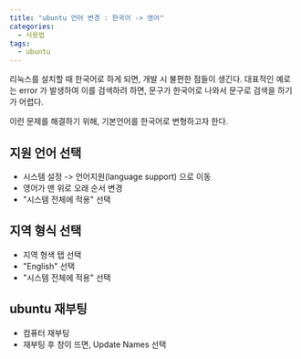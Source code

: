 ```yaml
---
title: "ubuntu 언어 변경 : 한국어 -> 영어"
categories:
  - 사용법
tags:
  - ubuntu
---
```


리눅스를 설치할 때 한국어로 하게 되면, 개발 시 불편한 점들이 생긴다.
대표적인 예로는 error 가 발생하여 이를 검색하려 하면, 문구가 한국어로 나와서 문구로 검색을 하기가 어렵다.

이런 문제를 해결하기 위해, 기본언어를 한국어로 변형하고자 한다.


## 지원 언어 선택
- 시스템 설정 -> 언어지원(language support) 으로 이동
- 영어가 맨 위로 오래 순서 변경
- "시스템 전체에 적용" 선택

## 지역 형식 선택
- 지역 형색 탭 선택
- "English" 선택
- "시스템 전체에 적용" 선택


## ubuntu 재부팅
- 컴퓨터 재부팅
- 재부팅 후 창이 뜨면, Update Names 선택
